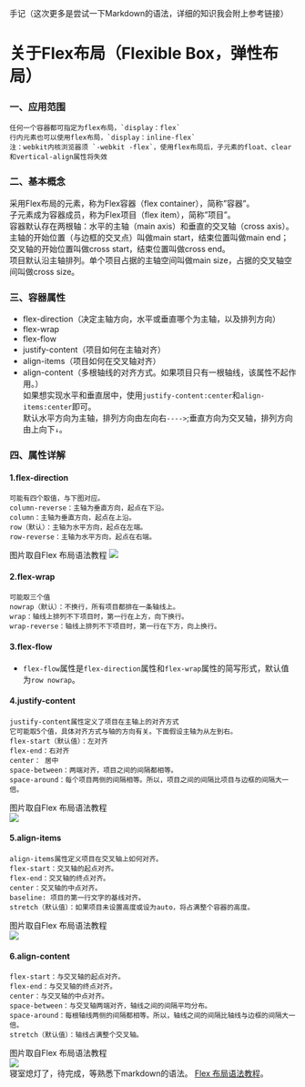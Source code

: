 手记（这次更多是尝试一下Markdown的语法，详细的知识我会附上参考链接）  
# 关于Flex布局（Flexible Box，弹性布局）
### 一、应用范围
    任何一个容器都可指定为flex布局，`display：flex`  
    行内元素也可以使用flex布局，`display：inline-flex`  
    注：webkit内核浏览器须 `-webkit -flex`，使用flex布局后，子元素的float、clear和vertical-align属性将失效      
### 二、基本概念
  采用Flex布局的元素，称为Flex容器（flex container），简称”容器”。    
  子元素成为容器成员，称为Flex项目（flex item），简称”项目”。  
  容器默认存在两根轴：水平的主轴（main axis）和垂直的交叉轴（cross axis）。  
  主轴的开始位置（与边框的交叉点）叫做main start，结束位置叫做main end；交叉轴的开始位置叫做cross start，结束位置叫做cross end。  
  项目默认沿主轴排列。单个项目占据的主轴空间叫做main size，占据的交叉轴空间叫做cross size。  
### 三、容器属性
+ flex-direction（决定主轴方向，水平或垂直哪个为主轴，以及排列方向）
+ flex-wrap
+ flex-flow
+ justify-content（项目如何在主轴对齐）
+ align-items（项目如何在交叉轴对齐）
+ align-content（多根轴线的对齐方式。如果项目只有一根轴线，该属性不起作用。）   
如果想实现水平和垂直居中，使用`justify-content:center`和`align-items:center`即可。  
默认水平方向为主轴，排列方向由左向右`---->`;垂直方向为交叉轴，排列方向由上向下`↓`。  
### 四、属性详解
#### 1.flex-direction  
    可能有四个取值，与下图对应。  
    column-reverse：主轴为垂直方向，起点在下沿。 
    column：主轴为垂直方向，起点在上沿。  
    row（默认）：主轴为水平方向，起点在左端。  
    row-reverse：主轴为水平方向，起点在右端。 
图片取自Flex 布局语法教程
![](../pic/flex布局flex-direction.png)    
#### 2.flex-wrap
    可能取三个值
    nowrap（默认）：不换行，所有项目都排在一条轴线上。  
    wrap：轴线上排列不下项目时，第一行在上方，向下换行。  
    wrap-reverse：轴线上排列不下项目时，第一行在下方，向上换行。   
#### 3.flex-flow
+ `flex-flow`属性是`flex-direction`属性和`flex-wrap`属性的简写形式，默认值为`row nowrap`。
#### 4.justify-content
    justify-content属性定义了项目在主轴上的对齐方式  
    它可能取5个值，具体对齐方式与轴的方向有关。下面假设主轴为从左到右。  
    flex-start（默认值）：左对齐  
    flex-end：右对齐  
    center： 居中  
    space-between：两端对齐，项目之间的间隔都相等。  
    space-around：每个项目两侧的间隔相等。所以，项目之间的间隔比项目与边框的间隔大一倍。 
图片取自Flex 布局语法教程  
![](../pic/flex-start.png)  
#### 5.align-items
    align-items属性定义项目在交叉轴上如何对齐。
    flex-start：交叉轴的起点对齐。  
    flex-end：交叉轴的终点对齐。  
    center：交叉轴的中点对齐。  
    baseline: 项目的第一行文字的基线对齐。  
    stretch（默认值）：如果项目未设置高度或设为auto，将占满整个容器的高度。  
图片取自Flex 布局语法教程  
![](../pic/align-items.png)  
#### 6.align-content
    flex-start：与交叉轴的起点对齐。  
    flex-end：与交叉轴的终点对齐。  
    center：与交叉轴的中点对齐。  
    space-between：与交叉轴两端对齐，轴线之间的间隔平均分布。  
    space-around：每根轴线两侧的间隔都相等。所以，轴线之间的间隔比轴线与边框的间隔大一倍。    
    stretch（默认值）：轴线占满整个交叉轴。    
图片取自Flex 布局语法教程  
![](../pic/align-content.png)      
寝室熄灯了，待完成，等熟悉下markdown的语法。 
[Flex 布局语法教程](http://www.runoob.com/w3cnote/flex-grammar.html)。
